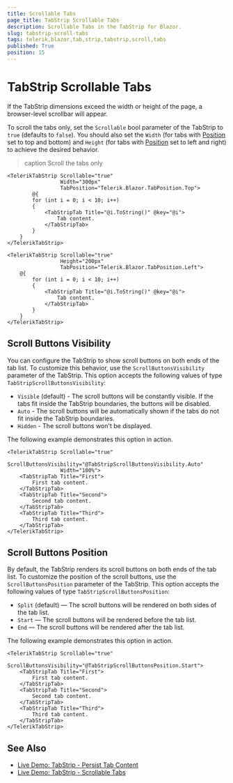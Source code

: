 ```yaml
---
title: Scrollable Tabs
page_title: TabStrip Scrollable Tabs
description: Scrollable Tabs in the TabStrip for Blazor.
slug: tabstrip-scroll-tabs
tags: telerik,blazor,tab,strip,tabstrip,scroll,tabs
published: True
position: 15
---
```


# TabStrip Scrollable Tabs

If the TabStrip dimensions exceed the width or height of the page, a browser-level scrollbar will appear.

To scroll the tabs only, set the `Scrollable` bool parameter of the TabStrip to `true` (defaults to `false`). You should also set the `Width` (for tabs with [Position](slug:tabstrip-tabs-position) set to top and bottom) and `Height` (for tabs with [Position](slug:tabstrip-tabs-position) set to left and right) to achieve the desired behavior.

>caption Scroll the tabs only

````RAZOR Horizontal Scrolling
<TelerikTabStrip Scrollable="true"
                 Width="300px"
                 TabPosition="Telerik.Blazor.TabPosition.Top">
        @{
        for (int i = 0; i < 10; i++)
        {
            <TabStripTab Title="@i.ToString()" @key="@i">
                Tab content.
            </TabStripTab>
        }
    }
</TelerikTabStrip>
````
````RAZOR Vertical Scrolling
<TelerikTabStrip Scrollable="true"
                 Height="200px"
                 TabPosition="Telerik.Blazor.TabPosition.Left">
    @{
        for (int i = 0; i < 10; i++)
        {
            <TabStripTab Title="@i.ToString()" @key="@i">
                Tab content.
            </TabStripTab>
        }
    }
</TelerikTabStrip>
````

## Scroll Buttons Visibility

You can configure the TabStrip to show scroll buttons on both ends of the tab list. To customize this behavior, use the `ScrollButtonsVisibility` parameter of the TabStrip. This option accepts the following values of type `TabStripScrollButtonsVisibility`:

* `Visible` (default) - The scroll buttons will be constantly visible. If the tabs fit inside the TabStrip boundaries, the buttons will be disabled.
* `Auto` - The scroll buttons will be automatically shown if the tabs do not fit inside the TabStrip boundaries.
* `Hidden` - The scroll buttons won't be displayed.

The following example demonstrates this option in action.

````RAZOR
<TelerikTabStrip Scrollable="true"
                 ScrollButtonsVisibility="@TabStripScrollButtonsVisibility.Auto"
                 Width="100%">
    <TabStripTab Title="First">
        First tab content.
    </TabStripTab>
    <TabStripTab Title="Second">
        Second tab content.
    </TabStripTab>
    <TabStripTab Title="Third">
        Third tab content.
    </TabStripTab>
</TelerikTabStrip>
````

## Scroll Buttons Position

By default, the TabStrip renders its scroll buttons on both ends of the tab list. To customize the position of the scroll buttons, use the `ScrollButtonsPosition` parameter of the TabStrip. This option accepts the following values of type `TabStripScrollButtonsPosition`:

* `Split` (default) — The scroll buttons will be rendered on both sides of the tab list.
* `Start` — The scroll buttons will be rendered before the tab list.
* `End` — The scroll buttons will be rendered after the tab list.

The following example demonstrates this option in action.

````RAZOR
<TelerikTabStrip Scrollable="true"
                 ScrollButtonsVisibility="@TabStripScrollButtonsPosition.Start">
    <TabStripTab Title="First">
        First tab content.
    </TabStripTab>
    <TabStripTab Title="Second">
        Second tab content.
    </TabStripTab>
    <TabStripTab Title="Third">
        Third tab content.
    </TabStripTab>
</TelerikTabStrip>
````

## See Also

  * [Live Demo: TabStrip - Persist Tab Content](https://demos.telerik.com/blazor-ui/tabstrip/persist-content)
  * [Live Demo: TabStrip - Scrollable Tabs](https://demos.telerik.com/blazor-ui/tabstrip/scrollable-tabs)
